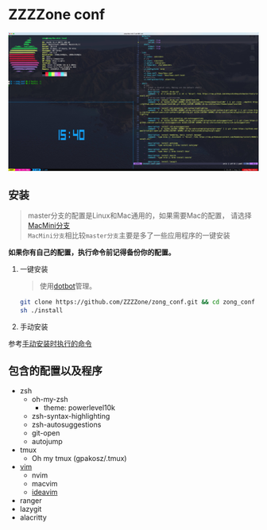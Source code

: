 # ZZZZone conf

![整体样式截图](./screen_shot/alacritty.jpg)

## 安装

   > master分支的配置是Linux和Mac通用的，如果需要Mac的配置，
   请选择[MacMini分支](https://github.com/ZZZZone/zong_conf/tree/MacMini)  
   > `MacMini分支`相比较`master分支`主要是多了一些应用程序的一键安装

**如果你有自己的配置，执行命令前记得备份你的配置。**

1. 一键安装  
   > 使用[dotbot](https://github.com/anishathalye/dotbot)管理。

   ```bash  
   git clone https://github.com/ZZZZone/zong_conf.git && cd zong_conf
   sh ./install
   ```

2. 手动安装

参考[手动安装时执行的命令](./install.md)

## 包含的配置以及程序

- zsh
  - oh-my-zsh
    - theme: powerlevel10k
  - zsh-syntax-highlighting
  - zsh-autosuggestions
  - git-open
  - autojump
- tmux
  - Oh my tmux (gpakosz/.tmux)
- [vim](./vim/README.md)
  - nvim
  - macvim
  - [ideavim](./vim/README.md#ideavimrc)
- ranger
- lazygit
- alacritty
